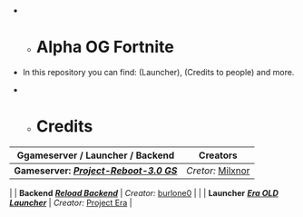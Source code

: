  - - # Alpha OG Fortnite
 - In this repository you can find: (Launcher), (Credits to people) and more.

- - # Credits
|  Ggameserver / Launcher / Backend  |  Creators  |
|--------------|--------------|
|**Gameserver:** [***Project-Reboot-3.0 GS***](https://github.com/Milxnor/Project-Reboot-3.0) | *Cretor:* [Milxnor](https://github.com/Milxnor) |
|
| **Backend** [***Reload Backend***](https://github.com/Project-Reload/Reload-Backend) | *Creator:* [burlone0](https://github.com/burlone0) |
|
| **Launcher** [***Era OLD Launcher***](https://github.com/EraFNOrg/Era-Launcher) | *Creator:* [Project Era](https://github.com/EraFNOrg) |
